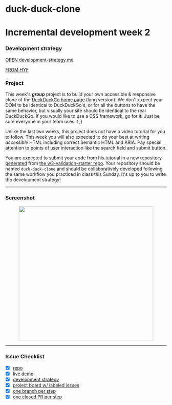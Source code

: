 # duck-duck-clone
# Incremental development week 2

### Development strategy
[OPEN development-strategy.md](development-strategy.md)  

[FROM HYF](https://github.com/HackYourFutureBelgium/incremental-development/blob/master/README.md#week-3)  

### Project

This week's _**group**_ project is to build your own accessible & responsive clone of the [DuckDuckGo home page](https://duckduckgo.com/?va=z&t=hr&atb=v214-1) (long version).  We don't expect your DOM to be identical to DuckDuckGo's, or for all the buttons to have the same behavior, but visually your site should be identical to the real DuckDuckGo.  If you would like to use a CSS framework, go for it! Just be sure everyone in your team uses it ;)

Unlike the last two weeks, this project does not have a video tutorial for you to follow. This week you will also expected to do your best at writing _accessible_ HTML including correct Semantic HTML and ARIA. Pay special attention to points of user interaction like the search field and submit button.

You are expected to submit your code from his tutorial in a new repository [generated](https://github.blog/2019-06-06-generate-new-repositories-with-repository-templates/) from [the w3-validation-starter repo](https://github.com/HackYourFutureBelgium/w3-validation-template).  Your repository should be named `duck-duck-clone` and should be collaboratively developed following the same workflow you practiced in class this Sunday.  It's up to you to write the development strategy!

---

### Screenshot
<p align="center">
<img src="https://github.com/bermarte/duck-duck-clone/blob/master/imgs/DuckDuckGo.png" width="420">
</p>

---

### Issue Checklist

- [x] [repo](https://github.com/bermarte/duck-duck-clone)
- [x] [live demo](https://bermarte.github.io/duck-duck-clone)
- [x] [development strategy](https://github.com/bermarte/duck-duck-clone/blob/master/development-strategy.md)
- [x] [project board w/ labeled issues](https://github.com/bermarte/duck-duck-clone/projects/1)
- [x] [one branch per step](https://github.com/bermarte/duck-duck-clone/branches)
- [x] [one closed PR per step](https://github.com/bermarte/duck-duck-clone/pulls)
